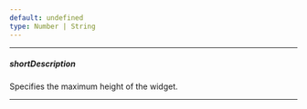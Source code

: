 ```yaml
---
default: undefined
type: Number | String
---
```

---
##### shortDescription
Specifies the maximum height of the widget.

---
